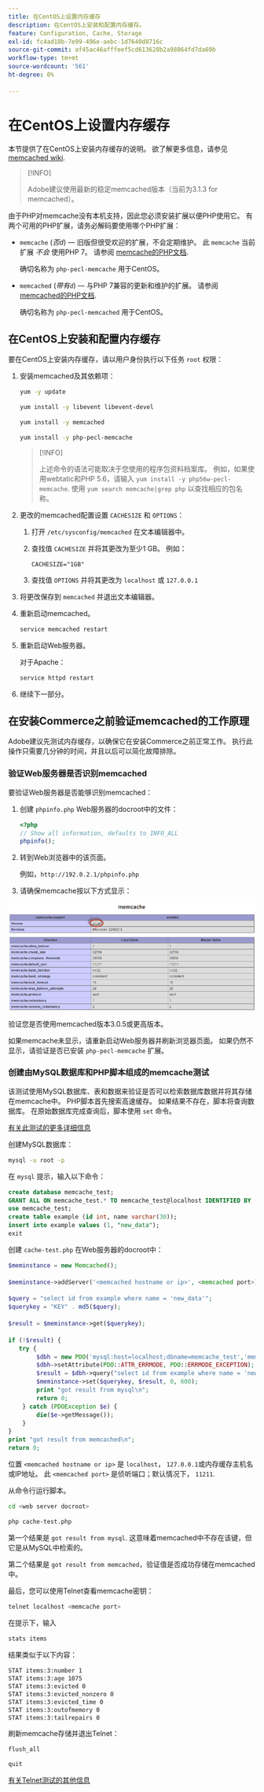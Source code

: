 ```yaml
---
title: 在CentOS上设置内存缓存
description: 在CentOS上安装和配置内存缓存。
feature: Configuration, Cache, Storage
exl-id: fc4ad18b-7e99-496e-aebc-1d7640d8716c
source-git-commit: af45ac46afffeef5cd613628b2a98864fd7da69b
workflow-type: tm+mt
source-wordcount: '561'
ht-degree: 0%

---
```


# 在CentOS上设置内存缓存

本节提供了在CentOS上安装内存缓存的说明。 欲了解更多信息，请参见 [memcached wiki](https://github.com/memcached/old-wiki).

>[!INFO]
>
>Adobe建议使用最新的稳定memcached版本（当前为3.1.3 for memcached）。

由于PHP对memcache没有本机支持，因此您必须安装扩展以便PHP使用它。 有两个可用的PHP扩展，请务必解码要使用哪个PHP扩展：

- `memcache` (_否d_) — 旧版但很受欢迎的扩展，不会定期维护。
此 `memcache` 当前扩展 _不会_ 使用PHP 7。 请参阅 [memcache的PHP文档](https://www.php.net/manual/en/book.memcache.php).

  确切名称为 `php-pecl-memcache` 用于CentOS。

- `memcached` (_带有`d`_) — 与PHP 7兼容的更新和维护的扩展。 请参阅 [memcached的PHP文档](https://www.php.net/manual/en/book.memcached.php).

  确切名称为 `php-pecl-memcached` 用于CentOS。

## 在CentOS上安装和配置内存缓存

要在CentOS上安装内存缓存，请以用户身份执行以下任务 `root` 权限：

1. 安装memcached及其依赖项：

   ```bash
   yum -y update
   ```

   ```bash
   yum install -y libevent libevent-devel
   ```

   ```bash
   yum install -y memcached
   ```

   ```bash
   yum install -y php-pecl-memcache
   ```

   >[!INFO]
   >
   >上述命令的语法可能取决于您使用的程序包资料档案库。 例如，如果使用webtatic和PHP 5.6，请输入 `yum install -y php56w-pecl-memcache`. 使用 `yum search memcache|grep php` 以查找相应的包名称。


1. 更改的memcached配置设置 `CACHESIZE` 和 `OPTIONS`：

   1. 打开 `/etc/sysconfig/memcached` 在文本编辑器中。
   1. 查找值 `CACHESIZE` 并将其更改为至少1 GB。 例如：

      ```config
      CACHESIZE="1GB"
      ```

   1. 查找值 `OPTIONS` 并将其更改为 `localhost` 或 `127.0.0.1`

1. 将更改保存到 `memcached` 并退出文本编辑器。
1. 重新启动memcached。

   ```bash
   service memcached restart
   ```

1. 重新启动Web服务器。

   对于Apache：

   ```bash
   service httpd restart
   ```

1. 继续下一部分。

## 在安装Commerce之前验证memcached的工作原理

Adobe建议先测试内存缓存，以确保它在安装Commerce之前正常工作。 执行此操作只需要几分钟的时间，并且以后可以简化故障排除。

### 验证Web服务器是否识别memcached

要验证Web服务器是否能够识别memcached：

1. 创建 `phpinfo.php` Web服务器的docroot中的文件：

   ```php
   <?php
   // Show all information, defaults to INFO_ALL
   phpinfo();
   ```

1. 转到Web浏览器中的该页面。

   例如，`http://192.0.2.1/phpinfo.php`

1. 请确保memcache按以下方式显示：

![确认Web服务器可识别memcache](../../assets/configuration/memcache.png)

验证您是否使用memcached版本3.0.5或更高版本。

如果memcache未显示，请重新启动Web服务器并刷新浏览器页面。 如果仍然不显示，请验证是否已安装 `php-pecl-memcache` 扩展。

### 创建由MySQL数据库和PHP脚本组成的memcache测试

该测试使用MySQL数据库、表和数据来验证是否可以检索数据库数据并将其存储在memcache中。 PHP脚本首先搜索高速缓存。 如果结果不存在，脚本将查询数据库。 在原始数据库完成查询后，脚本使用 `set` 命令。

[有关此测试的更多详细信息](https://www.digitalocean.com/community/tutorials/how-to-install-and-use-memcache-on-ubuntu-12-04)

创建MySQL数据库：

```bash
mysql -u root -p
```

在 `mysql` 提示，输入以下命令：

```sql
create database memcache_test;
GRANT ALL ON memcache_test.* TO memcache_test@localhost IDENTIFIED BY 'memcache_test';
use memcache_test;
create table example (id int, name varchar(30));
insert into example values (1, "new_data");
exit
```

创建 `cache-test.php` 在Web服务器的docroot中：

```php
$meminstance = new Memcached();

$meminstance->addServer('<memcached hostname or ip>', <memcached port>);

$query = "select id from example where name = 'new_data'";
$querykey = "KEY" . md5($query);

$result = $meminstance->get($querykey);

if (!$result) {
   try {
        $dbh = new PDO('mysql:host=localhost;dbname=memcache_test','memcache_test','memcache_test');
        $dbh->setAttribute(PDO::ATTR_ERRMODE, PDO::ERRMODE_EXCEPTION);
        $result = $dbh->query("select id from example where name = 'new_data'")->fetch();
        $meminstance->set($querykey, $result, 0, 600);
        print "got result from mysql\n";
        return 0;
    } catch (PDOException $e) {
        die($e->getMessage());
    }
}
print "got result from memcached\n";
return 0;
```

位置 `<memcached hostname or ip>` 是 `localhost`， `127.0.0.1`或内存缓存主机名或IP地址。 此 `<memcached port>` 是侦听端口；默认情况下， `11211`.

从命令行运行脚本。

```bash
cd <web server docroot>
```

```bash
php cache-test.php
```

第一个结果是 `got result from mysql`. 这意味着memcached中不存在该键，但它是从MySQL中检索的。

第二个结果是 `got result from memcached`，验证值是否成功存储在memcached中。

最后，您可以使用Telnet查看memcache密钥：

```bash
telnet localhost <memcache port>
```

在提示下，输入

```bash
stats items
```

结果类似于以下内容：

```terminal
STAT items:3:number 1
STAT items:3:age 1075
STAT items:3:evicted 0
STAT items:3:evicted_nonzero 0
STAT items:3:evicted_time 0
STAT items:3:outofmemory 0
STAT items:3:tailrepairs 0
```

刷新memcache存储并退出Telnet：

```bash
flush_all
```

```bash
quit
```

[有关Telnet测试的其他信息](https://darkcoding.net/software/memcached-list-all-keys/)
